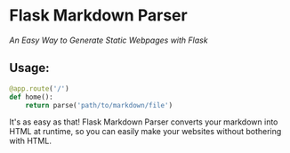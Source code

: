 # Flask Markdown Parser

*An Easy Way to Generate Static Webpages with Flask*

## Usage:

```py
@app.route('/')
def home():
    return parse('path/to/markdown/file')
```
It's as easy as that! Flask Markdown Parser converts your markdown into HTML at runtime, so you can easily make your websites without bothering with HTML.